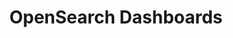 ---
role: ui
title: OpenSearch Dashboards
artifact_id: opensearch-dashboards
architecture: arm64
platform: linux
type: rpm
artifact_url: https://artifacts.opensearch.org/releases/bundle/opensearch-dashboards/3.0.0-alpha1/opensearch-dashboards-3.0.0-alpha1-linux-arm64.rpm
version: 3.0.0-alpha1
category: opensearch-dashboards
slug: opensearch-dashboards-3.0.0-alpha1-linux-arm64-rpm
signature: https://artifacts.opensearch.org/releases/bundle/opensearch-dashboards/3.0.0-alpha1/opensearch-dashboards-3.0.0-alpha1-linux-arm64.rpm.sig
guide: https://opensearch.org/docs/latest/opensearch/install/rpm
---